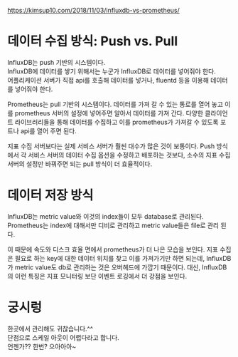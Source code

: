 https://kimsup10.com/2018/11/03/influxdb-vs-prometheus/

# 데이터 수집 방식: Push vs. Pull
InfluxDB는 push 기반의 시스템이다.    
InfluxDB에 데이터를 쌓기 위해서는 누군가 InfluxDB로 데이터를 넣어줘야 한다.    
어플리케이션 서버가 직접 api를 호출해 데이터를 넣거나, fluentd 등을 이용해 데이터를 넣어줘야 한다.

Prometheus는 pull 기반의 시스템이다. 
데이터를 가져 갈 수 있는 통로를 열어 놓고 이를 prometheus 서버의 설정에 넣어주면 알아서 데이터를 가져 간다. 
다양한 클라이언트 라이브러리들을 통해 데이터를 수집하고 이를 prometheus가 가져갈 수 있도록 포트나 api를 열어 주면 된다.

지표 수집 서버보다는 실제 서비스 서버가 훨씬 대수가 많은 것이 보통이다. 
Push 방식에서 각 서비스 서버의 데이터 수집 옵션을 수정하고 배포하는 것보다, 
소수의 지표 수집 서버의 설정만 바꿔주면 되는 pull 방식이 더 효율적이다.

# 데이터 저장 방식
InfluxDB는 metric value와 이것의 index들이 모두 database로 관리된다.
Prometheus는 index에 대해서만 디비로 관리하고 metric value들은 file로 관리 된다.

이 때문에 속도와 디스크 효율 면에서 prometheus가 더 나은 모습을 보인다. 
지표 수집은 필요로 하는 key에 대한 데이터 위치를 찾고 이를 가져가기만 하면 되는데, 
InfluxDB가 metric value도 db로 관리하는 것은 오버헤드에 가깝기 때문이다. 
대신, InfluxDB의 이런 특징은 지표 모니터링 보단 이벤트 로깅에서 더 강점을 보인다.

# 궁시렁
한곳에서 관리해도 귀찮습니다.^^    
단점으로 스케일 아웃이 어렵다라고 합니다.    
언젠가?? 한번? 으아아아~
